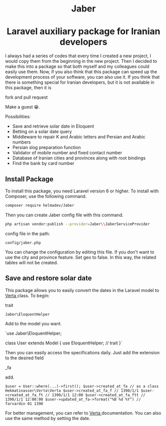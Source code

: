 <h1 align="center"> Jaber </h1>
<h1 align="center"> Laravel auxiliary package for Iranian developers </h1>

I always had a series of codes that every time I created a new project, I would copy them from the beginning in the new project. Then I decided to make this into a package so that both myself and my colleagues could easily use them. Now, if you also think that this package can speed up the development process of your software, you can also use it. If you think that there is something special for Iranian developers, but it is not available in this package, then it is

fork and pull request

Make a guest 😁.

Possibilities:

* Save and retrieve solar date in Eloquent
* Betting on a solar date query
* Middleware to repair K and Arabic letters and Persian and Arabic numbers
* Persian slog preparation function
* Validator of mobile number and fixed contact number
* Database of Iranian cities and provinces along with root bindings
* Find the bank by card number

## Install Package

To install this package, you need Laravel version 6 or higher. To install with Composer, use the following command.

<div dir="ltr">

```bash
composer require helmadev/Jaber
```

</div>

Then you can create Jaber config file with this command.

<div dir="ltr">

```bash
php artisan vendor:publish --provider=Jaber\\JaberServiceProvider
```

</div>

config file in the path:

<div dir="ltr">

```
config/jaber.php
```

</div>

You can change the configuration by editing this file.
If you don't want to use the city and province feature.
Set geo to false.
In this way, the related tables will not be created.

## Save and restore solar date
This package allows you to easily convert the dates in the Laravel model to <a href="https://github.com/hekmatinasser/verta"> Verta </a> class. To begin:

trait

<div dir="ltr">

`Jaber\EloquentHelper`

</div>

Add to the model you want.

<div dir="ltr">

`use Jaber\EloquentHelper;

class User extends Model
{
    use EloquentHelper; // trait
}`

</div>

Then you can easily access the specifications daily. Just add the extension to the desired field

_fa

add.

<div dir="ltr">

`$user = User::where(...)->first();
$user->created_at_fa // as a class Hekmatinasser\Verta\Verta
$user->created_at_fa_f // 1390/1/1
$user->created_at_fa_ft // 1390/1/1 12:00
$user->created_at_fa_ftt // 1390/1/1 12:00:00
$user->updated_at_fa->format("%B %d %Y") // farvardin 01 1390`

</div>

For better management, you can refer to <a href="https://github.com/hekmatinasser/verta"> Verta </a> documentation. You can also use the same method by setting the date.


